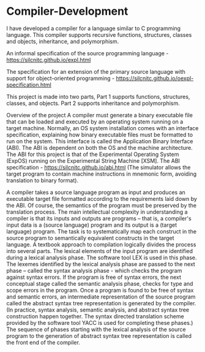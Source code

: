 # Compiler-Development
I have developed a compiler for a language similar to C programming language. This compiler supports recursive functions, structures, classes and objects, inheritance, and polymorphism.

An informal specification of the source programming language - https://silcnitc.github.io/expl.html

The specification for an extension of the primary source language with support for object-oriented programming - https://silcnitc.github.io/oexpl-specification.html

This project is made into two parts,
Part 1 supports functions, structures, classes, and objects.
Part 2 supports inheritance and polymorphism.

Overview of the project
A compiler must generate a binary executable file that can be loaded and executed by an operating system running on a target machine. Normally, an OS system installation comes with an interface specification, explaining how binary executable files must be formatted to run on the system. This interface is called the Application Binary Interface (ABI).
The ABI is dependent on both the OS and the machine architecture. The ABI for this project is that of the Experimental Operating System (ExpOS) running on the Experimental String Machine [XSM].
The ABI specification - https://silcnitc.github.io/abi.html (The simulator allows the target program to contain machine instructions in mnemonic form, avoiding translation to binary format).

A compiler takes a source language program as input and produces an executable target file formatted according to the requirements laid down by the ABI. Of course, the semantics of the program must be preserved by the translation process.
The main intellectual complexity in understanding a compiler is that its inputs and outputs are programs – that is, a compiler's input data is a (source language) program and its output is a (target language) program. The task is to systematically map each construct in the source program to semantically equivalent constructs in the target language.
A textbook approach to compilation logically divides the process into several parts. The lexical elements of the input program are identified during a lexical analysis phase. The software tool LEX is used in this phase. The lexemes identified by the lexical analysis phase are passed to the next phase – called the syntax analysis phase - which checks the program against syntax errors. If the program is free of syntax errors, the next conceptual stage called the semantic analysis phase, checks for type and scope errors in the program. Once a program is found to be free of syntax and semantic errors, an intermediate representation of the source program called the abstract syntax tree representation is generated by the compiler. (In practice, syntax analysis, semantic analysis, and abstract syntax tree construction happen together. The syntax directed translation scheme provided by the software tool YACC is used for completing these phases.) The sequence of phases starting with the lexical analysis of the source program to the generation of abstract syntax tree representation is called the front end of the compiler.
